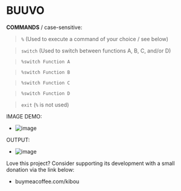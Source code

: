 # BUUVO

**COMMANDS** / case-sensitive:
> ```%``` (Used to execute a command of your choice / see below)

> ```switch``` (Used to switch between functions A, B, C, and/or D)

> ```%switch Function A```

> ```%switch Function B```

> ```%switch Function C```

> ```%switch Function D```

> ```exit``` (```%``` is not used)

IMAGE DEMO:
- ![image](https://github.com/user-attachments/assets/f1e19a4b-3689-49f7-a3c6-b658f01c11ad)

OUTPUT:
- ![image](https://github.com/user-attachments/assets/85cead37-f08f-45c0-b2c4-f66eeef44969)

Love this project? Consider supporting its development with a small donation via the link below:
- buymeacoffee.com/kibou
